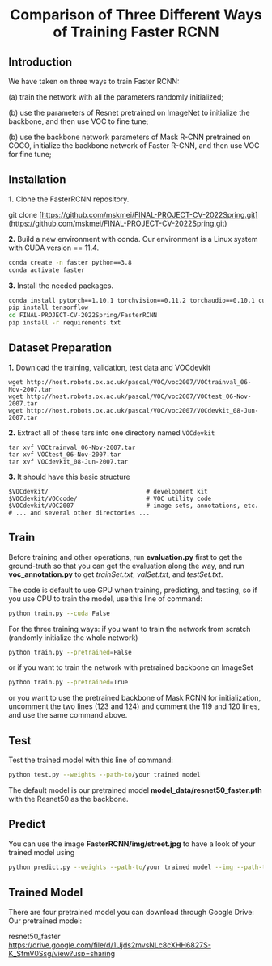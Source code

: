 # <div align="center">Comparison of Three Different Ways of Training Faster RCNN</div>

## Introduction
We have taken on three ways to train Faster RCNN:

(a) train the network with all the parameters randomly initialized;

(b) use the parameters of Resnet pretrained on ImageNet to initialize the backbone, and then use VOC to fine tune;

(b) use the backbone network parameters of Mask R-CNN pretrained on COCO, 
initialize the backbone network of Faster R-CNN, and then use VOC for fine tune;

## Installation

**1.** Clone the FasterRCNN repository.

git clone [https://github.com/mskmei/FINAL-PROJECT-CV-2022Spring.git](https://github.com/mskmei/FINAL-PROJECT-CV-2022Spring.git)

**2.** Build a new environment with conda.
Our environment is a Linux system with CUDA version == 11.4.
```bash
conda create -n faster python==3.8
conda activate faster
```

**3.** Install the needed packages.
```bash
conda install pytorch==1.10.1 torchvision==0.11.2 torchaudio==0.10.1 cudatoolkit=11.3 -c pytorch -c conda-forge
pip install tensorflow
cd FINAL-PROJECT-CV-2022Spring/FasterRCNN
pip install -r requirements.txt
```


## Dataset Preparation
 **1.** Download the training, validation, test data and VOCdevkit

	wget http://host.robots.ox.ac.uk/pascal/VOC/voc2007/VOCtrainval_06-Nov-2007.tar
	wget http://host.robots.ox.ac.uk/pascal/VOC/voc2007/VOCtest_06-Nov-2007.tar
	wget http://host.robots.ox.ac.uk/pascal/VOC/voc2007/VOCdevkit_08-Jun-2007.tar

**2.** Extract all of these tars into one directory named `VOCdevkit`

	tar xvf VOCtrainval_06-Nov-2007.tar
	tar xvf VOCtest_06-Nov-2007.tar
	tar xvf VOCdevkit_08-Jun-2007.tar

**3.** It should have this basic structure

  	$VOCdevkit/                           # development kit
  	$VOCdevkit/VOCcode/                   # VOC utility code
  	$VOCdevkit/VOC2007                    # image sets, annotations, etc.
  	# ... and several other directories ...

   
   
   
## Train
Before training and other operations, run **evaluation.py** first to get the ground-truth so that you can get the evaluation along the way, and run **voc_annotation.py** to get *trainSet.txt*, *valSet.txt*, and *testSet.txt*.


The code is default to use GPU when training, predicting, and testing, so if you use CPU to train the model, use this line of command:
```bash
python train.py --cuda False
```

For the three training ways:
if you want to train the network from scratch (randomly initialize the whole network)
```bash
python train.py --pretrained=False
```

or if you want to train the network with pretrained backbone on ImageSet
```bash
python train.py --pretrained=True
```

or you want to use the pretrained backbone of Mask RCNN for initialization, uncomment the two lines (123 and 124) and comment the 119 and 120 lines, and use the same command above.


## Test
Test the trained model with this line of command:
```bash
python test.py --weights --path-to/your trained model
```
The default model is our pretrained model **model_data/resnet50_faster.pth** with the Resnet50 as the backbone.

## Predict
You can use the image **FasterRCNN/img/street.jpg** to have a look of your trained model using
```bash
python predict.py --weights --path-to/your trained model --img --path-to/FasterRCNN/img/street.jpg
```

## Trained Model
There are four pretrained model you can download through Google Drive:
Our pretrained model:

resnet50_faster https://drive.google.com/file/d/1Ujds2mvsNLc8cXHH6827S-K_SfmV0Ssg/view?usp=sharing


